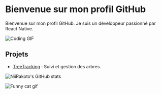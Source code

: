 # Bienvenue sur mon profil GitHub

Bienvenue sur mon profil GitHub. Je suis un développeur passionné par React Native.

![Coding GIF](https://media.giphy.com/media/26u4nJPf0JtQPdStq/giphy.gif)

## Projets

- [TreeTracking](https://github.com/NiiRakoto/TreeTracking) : Suivi et gestion des arbres.


![NiiRakoto's GitHub stats](https://github-readme-stats.vercel.app/api?username=NiiRakoto&show_icons=true&theme=radical)

![Funny cat gif](https://media.giphy.com/media/JIX9t2j0ZTN9S/giphy.gif)

<!--
**NiiRakoto/NiiRakoto** is a ✨ _special_ ✨ repository because its `README.md` (this file) appears on your GitHub profile.

Here are some ideas to get you started:

- 🔭 I’m currently working on ...
- 🌱 I’m currently learning ...
- 👯 I’m looking to collaborate on ...
- 🤔 I’m looking for help with ...
- 💬 Ask me about ...
- 📫 How to reach me: ...
- 😄 Pronouns: ...
- ⚡ Fun fact: ...
-->
